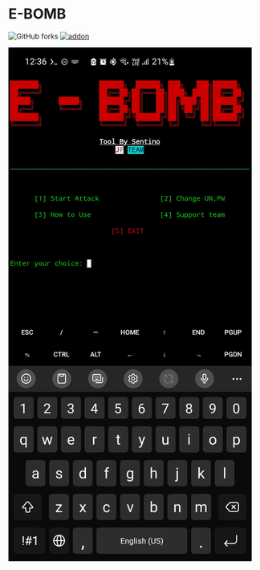 # E-BOMB
<img alt="GitHub forks" src="https://img.shields.io/github/forks/SENTIN0/E-BOMB?style=social">
<a href="https://github.com/SENTIN0"><img title="addon" src="https://img.shields.io/badge/SENTIN0-E-BOMB-brightgreen?style=for-the-badge&logo=appveyor"></a>

![Alt text](Img1.jpg)
